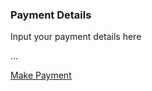 ### Payment Details

Input your payment details here

...

[Make Payment](/checkout/card-verification/)
